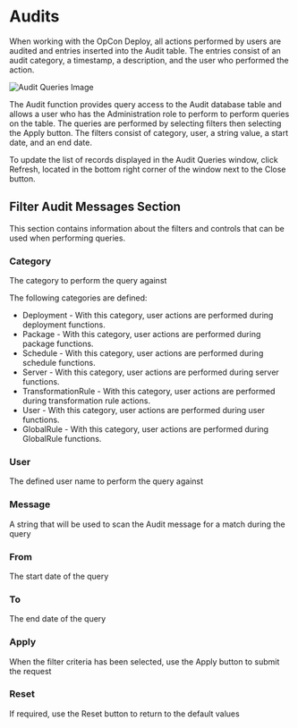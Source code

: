 # Audits

When working with the OpCon Deploy, all actions performed by users are audited and entries inserted into the Audit table. The entries consist of an audit category, a timestamp, a description, and the user who performed the action.

![Audit Queries Image](/img/administration-audit-queries.png)

The Audit function provides query access to the Audit database table and allows a user who has the Administration role to perform to perform queries on the table. The queries are performed by selecting filters then selecting the Apply button. The filters consist of category, user, a string value, a start date, and an end date.

To update the list of records displayed in the Audit Queries window, click Refresh, located in the bottom right corner of the window next to the Close button.

## Filter Audit Messages Section

This section contains information about the filters and controls that can be used when performing queries.

### Category

The category to perform the query against 

The following categories are defined:
* Deployment - With this category, user actions are performed during deployment functions.
* Package - With this category, user actions are performed during package functions.
* Schedule - With this category, user actions are performed during schedule functions.
* Server - With this category, user actions are performed during server functions.
* TransformationRule - With this category, user actions are performed during transformation rule actions.
* User - With this category, user actions are performed during user functions.
* GlobalRule - With this category, user actions are performed during GlobalRule functions.

### User

The defined user name to perform the query against

### Message

A string that will be used to scan the Audit message for a match during the query

### From

The start date of the query

### To

The end date of the query

### Apply

When the filter criteria has been selected, use the Apply button to submit the request

### Reset

If required, use the Reset button to return to the default values
